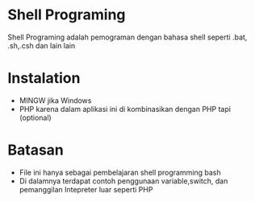 # Shell Programing
Shell Programing adalah pemograman dengan bahasa shell seperti .bat, .sh,.csh dan lain lain
# Instalation 
* MINGW jika Windows 
* PHP karena dalam aplikasi ini di kombinasikan dengan PHP tapi (optional)
# Batasan
* File ini hanya sebagai pembelajaran shell programming bash
* Di dalamnya terdapat contoh penggunaan variable,switch, dan pemanggilan Intepreter luar seperti PHP